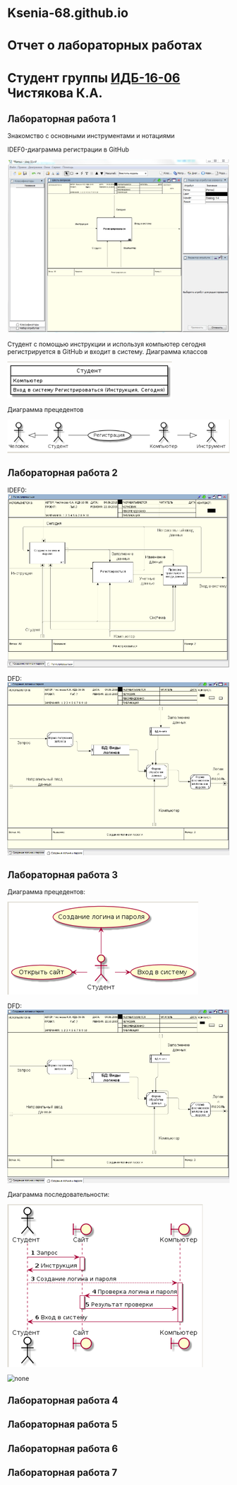 # Ksenia-68.github.io
# Отчет о лабораторных работах 
# Студент группы [ИДБ-16-06](https://github.com/stankin/design-1/wiki/list-idb-16-06) Чистякова К.А.
## Лабораторная работа 1
Знакомство с основными инструментами и нотациями

IDEF0-диаграмма регистрации в GitHub

![none](https://github.com/Kseniia-68/Ksenia-68.github.io/blob/master/1.png)

Студент с помощью инструкции и используя компьютер сегодня регистрируется в GitHub и входит в систему.
Диаграмма классов

![none](https://github.com/Kseniia-68/Ksenia-68.github.io/blob/master/2.png)

Диаграмма прецедентов

![none](https://github.com/Kseniia-68/Ksenia-68.github.io/blob/master/3.png)

## Лабораторная работа 2

IDEF0: ![none](https://github.com/Kseniia-68/Ksenia-68.github.io/blob/master/2.1.PNG)

DFD: ![none](https://github.com/Kseniia-68/Ksenia-68.github.io/blob/master/22.PNG)

## Лабораторная работа 3

Диаграмма прецедентов:

![none](https://github.com/Kseniia-68/Ksenia-68.github.io/blob/master/3.1..PNG)

DFD: 
![none](https://github.com/Kseniia-68/Ksenia-68.github.io/blob/master/22.PNG)

Диаграмма последовательности: 

![none](https://github.com/Kseniia-68/Ksenia-68.github.io/blob/master/3.2.PNG)

![none]()
## Лабораторная работа 4
## Лабораторная работа 5
## Лабораторная работа 6
## Лабораторная работа 7
